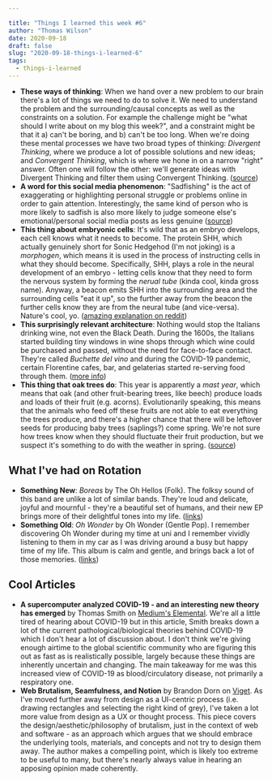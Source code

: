 ```yaml
---

title: "Things I learned this week #6"
author: "Thomas Wilson"
date: 2020-09-18
draft: false
slug: "2020-09-18-things-i-learned-6"
tags:
  - things-i-learned
---
```


- **These ways of thinking**: When we hand over a new problem to our brain there's a lot of things we need to do to solve it. We need to understand the problem and the surrounding/causal concepts as well as the constraints on a solution. For example the challenge might be "what should I write about on my blog this week?", and a constraint might be that it a) can't be boring, and b) can't be too long. When we're doing these mental processes we have two broad types of thinking: _Divergent Thinking_, where we produce a lot of possible solutions and new ideas; and _Convergent Thinking_, which is where we hone in on a narrow "right" answer. Often one will follow the other: we'll generate ideas with Divergent Thinking and filter them using Convergent Thinking. ([source](https://blog.dce.harvard.edu/professional-development/divergent-vs-convergent-thinking-how-strike-balance))
- **A word for this social media phenomenon**: "Sadfishing" is the act of exaggerating or highlighting personal struggle or problems online in order to gain attention. Interestingly, the same kind of person who is more likely to sadfish is also more likely to judge someone else's emotional/personal social media posts as less genuine ([source](https://theconversation.com/sadfishing-frequently-sharing-deeply-emotional-posts-online-may-be-a-sign-of-a-deeper-psychological-issue-126292))
- **This thing about embryonic cells**: It's wild that as an embryo develops, each cell knows what it needs to become. The protein SHH, which actually genuinely short for Sonic Hedgehod (I'm not joking) is a _morphogen_, which means it is used in the process of instructing cells in what they should become. Specifically, SHH, plays a role in the neural development of an embryo - letting cells know that they need to form the nervous system by forming the _nerual tube_ (kinda cool, kinda gross name). Anyway, a beacon emits SHH into the surrounding area and the surrounding cells "eat it up", so the further away from the beacon the further cells know they are from the neural tube (and vice-versa). Nature's cool, yo. ([amazing explanation on reddit](https://www.reddit.com/r/askscience/comments/irxncu/how_does_a_cell_know_what_to_become_if_they_all/g54ffw9?utm_source=share&utm_medium=web2x&context=3))
- **This surprisingly relevant architecture**: Nothing would stop the Italians drinking wine, not even the Black Death. During the 1600s, the Italians started building tiny windows in wine shops through which wine could be purchased and passed, without the need for face-to-face contact. They're called _Buchette del vino_ and during the COVID-19 pandemic, certain Florentine cafes, bar, and gelaterias started re-serving food through them. ([more info](https://buchettedelvino.org/home%20eng/index.html))
- **This thing that oak trees do**: This year is apparently a _mast year_, which means that oak (and other fruit-bearing trees, like beech) produce loads and loads of their fruit (e.g. acorns). Evolutionarily speaking, this means that the animals who feed off these fruits are not able to eat everything the trees produce, and there's a higher chance that there will be leftover seeds for producing baby trees (saplings?) come spring. We're not sure how trees know when they should fluctuate their fruit production, but we suspect it's something to do with the weather in spring. ([source](https://www.woodlandtrust.org.uk/blog/2017/10/autumn-is-back/))

## What I've had on Rotation

- **Something New**: _Boreas_ by The Oh Hellos (Folk). The folksy sound of this band are unlike a lot of similar bands. They're loud and delicate, joyful and mournful - they're a beautiful set of humans, and their new EP brings more of their delightful tones into my life. ([links](https://songwhip.com/the-oh-hellos/boreas))
- **Something Old**: _Oh Wonder_ by Oh Wonder (Gentle Pop). I remember discovering Oh Wonder during my time at uni and I remember vividly listening to them in my car as I was driving around a busy but happy time of my life. This album is calm and gentle, and brings back a lot of those memories. ([links](https://songwhip.com/oh-wonder/oh-wonder))

## Cool Articles

- **A supercomputer analyzed COVID-19 - and an interesting new theory has emerged** by Thomas Smith on [Medium's Elemental](https://elemental.medium.com/a-supercomputer-analyzed-covid-19-and-an-interesting-new-theory-has-emerged-31cb8eba9d63). We're all a little tired of hearing about COVID-19 but in this article, Smith breaks down a lot of the current pathological/biological theories behind COVID-19 which I don't hear a lot of discussion about. I don't think we're giving enough airtime to the global scientific community who are figuring this out as fast as is realistically possible, largely because these things are inherently uncertain and changing. The main takeaway for me was this increased view of COVID-19 as blood/circulatory disease, not primarily a respiratory one.
- **Web Brutalism, Seamfulness, and Notion** by Brandon Dorn on [Viget](https://www.viget.com/articles/web-brutalism-seamfulness-and-notion/). As I've moved further away from design as a UI-centric process (i.e. drawing rectangles and selecting the right kind of grey), I've taken a lot more value from design as a UX or thought process. This piece covers the design/aesthetic/philosophy of brutalism, just in the context of web and software - as an approach which argues that we should embrace the underlying tools, materials, and concepts and not try to design them away. The author makes a compelling point, which is likely too extreme to be useful to many, but there's nearly always value in hearing an apposing opinion made coherently.
